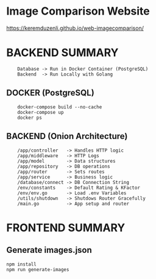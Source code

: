# Image Comparison Website
https://keremduzenli.github.io/web-imagecomparison/


# BACKEND SUMMARY
```
    Database -> Run in Docker Container (PostgreSQL)
    Backend  -> Run Locally with Golang
```

## DOCKER (PostgreSQL)
```
    docker-compose build --no-cache
    docker-compose up
    docker ps
```

## BACKEND (Onion Architecture)
```
    /app/controller   -> Handles HTTP logic
    /app/middleware   -> HTTP Logs
    /app/model        -> Data structures
    /app/repository   -> DB operations
    /app/router       -> Sets routes
    /app/service      -> Business logic
    /database/connect -> DB Connection String
    /env/constants    -> Default Rating & KFactor
    /env/env.go       -> Load .env Variables
    /utils/shutdown   -> Shutdows Router Gracefully
    /main.go          -> App setup and router
```

# FRONTEND SUMMARY

## Generate images.json
```
npm install
npm run generate-images
```

